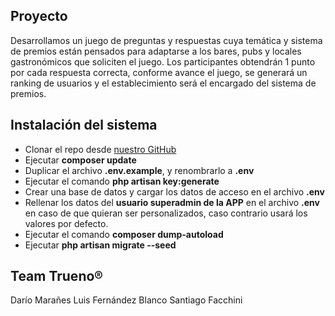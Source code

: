 <!--
    ______ __  ___ ____   ____ ____   ____   ___     ____   ____  _____
   / ____//  |/  // __ ) /  _// __ \ / __ \ /   |   / __ \ / __ \/ ___/
  / __/  / /|_/ // __  | / / / /_/ // /_/ // /| |  / / / // / / /\__ \ 
 / /___ / /  / // /_/ /_/ / / _, _// _, _// ___ | / /_/ // /_/ /___/ / 
/_____//_/  /_//_____//___//_/ |_|/_/ |_|/_/  |_|/_____/ \____//____/

-->

## Proyecto
Desarrollamos un juego de preguntas y respuestas cuya temática y sistema de premios están pensados para adaptarse a los bares, pubs y locales gastronómicos que soliciten el juego.
Los participantes obtendrán 1 punto por cada respuesta correcta, conforme avance el juego, se generará un ranking de usuarios y el establecimiento será el encargado del sistema de premios.

## Instalación del sistema
- Clonar el repo desde [nuestro GitHub](https://github.com/team-trueno/embirrados-laravel)
- Ejecutar __composer update__
- Duplicar el archivo **.env.example**, y renombrarlo a **.env**
- Ejecutar el comando __php artisan key:generate__
- Crear una base de datos y cargar los datos de acceso en el archivo **.env**
- Rellenar los datos del **usuario superadmin de la APP** en el archivo **.env** en caso de que quieran ser personalizados, caso contrario usará los valores por defecto.
- Ejecutar el comando __composer dump-autoload__
- Ejecutar __php artisan migrate --seed__

## Team Trueno®
Darío Marañes
Luis Fernández Blanco
Santiago Facchini